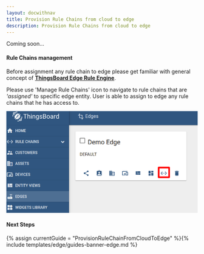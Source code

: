 ```yaml
---
layout: docwithnav
title: Provision Rule Chains from cloud to edge
description: Provision Rule Chains from cloud to edge
---
```


Coming soon…

#### Rule Chains management

Before assignment any rule chain to edge please get familiar with general concept of [**ThingsBoard Edge Rule Engine**](/docs/edge/features/edge-rule-engine/).

Please use 'Manage Rule Chains' icon to navigate to rule chains that are *'assigned'* to specific edge entity.
User is able to assign to edge any rule chains that he has access to.

![image](/images/edge/sync/ce-manage-rulechains.png)

#### Next Steps

{% assign currentGuide = "ProvisionRuleChainFromCloudToEdge" %}{% include templates/edge/guides-banner-edge.md %}